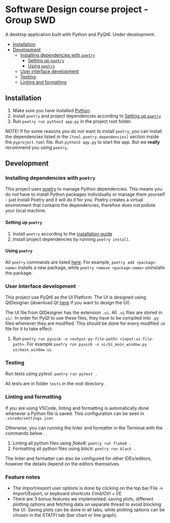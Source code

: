 # Software Design course project - Group SWD <!-- omit in toc -->
A desktop application built with Python and PyQt6. Under development.

- [Installation](#installation)
- [Development](#development)
  - [Installing dependencies with `poetry`](#installing-dependencies-with-poetry)
    - [Setting up `poetry`](#setting-up-poetry)
    - [Using `poetry`](#using-poetry)
  - [User interface development](#user-interface-development)
  - [Testing](#testing)
  - [Linting and formatting](#linting-and-formatting)

## Installation
1. Make sure you have installed [Python](https://www.python.org/downloads/). 
2. Install `poetry` and project dependencies according to [Setting up `poetry`](#setting-up-poetry)
3. Run `poetry run python3 app.py` in the project root folder.

NOTE! If for some reasons you do not want to install `poetry`, you can install the dependencies listed in the `[tool.poetry.dependencies]`
section inside the `pyproject.toml` file. Run `python3 app.py` to start the app. But we __really__ recommend you using `poetry`.

## Development

### Installing dependencies with `poetry`
This project uses [poetry](https://python-poetry.org/) to manage Python dependencies. This means you do not have to install Python packages individually or manage them yourself - just install Poetry and it will do it for you. Poetry creates a virtual environment that contains the dependencies, therefore does not pollute your local machine. 

#### Setting up `poetry`
1. Install `poetry` according to the [installation guide](https://python-poetry.org/docs/#installation)
2. Install project dependencies by running `poetry install`.

#### Using `poetry`
All `poetry` commands are listed [here](https://python-poetry.org/docs/cli/). For example, `poetry add <package-name>` installs a new package, while `poetry remove <package-name>` uninstalls the package. 

### User interface development
This project use PyQt6 as the UI Platform. The UI is designed using QtDesigner (download Qt [here](https://www.qt.io/download-qt-installer) if you want to design the UI).

The UI file from QtDesigner has the extension `.ui`. All `.ui` files are stored in `ui/`. In order for PyQt to use these files, they have to be compiled into `.py` files whenever they are modified. This should be done for every modified .ui file for it to take effect:
1. Run `poetry run pyuic6 -o <output-py-file-path> <input-ui-file-path>`. For example `poetry run pyuic6 -o ui/Ui_main_window.py ui/main_window.ui`.


### Testing
Run tests using *pytest*: `poetry run pytest .`

All tests are in folder `tests` in the root directory. 

### Linting and formatting
If you are using VSCode, linting and formatting is automatically done whenever a Python file is saved. This configuration can be seen in `.vscode/settings.json`

Otherwise, you can running the linter and formatter in the Terminal with the commands below .
1. Linting all python files using *flake8*: `poetry run flake8 .`
2. Formatting all python files using *black*: `poetry run black .`

The linter and formatter can also be configured for other IDEs/editors, however the details depend on the editors themselves.

### Feature notes

- The import/export user options is done by clicking on the top bar File -> Import/Export, or keyboard shortcuts Cmd/Ctrl + I/E
- There are 3 bonus features we implemented: saving plots, different plotting options and fetching data on separate thread to avoid blocking the UI. Saving plots can be done in all tabs, while plotting options can be chosen in the STATFI tab (bar chart or line graph).